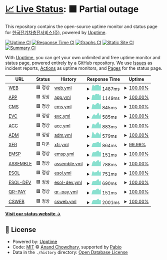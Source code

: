 # [📈 Live Status](https://happecharger.github.io/upptime): <!--live status--> **🟧 Partial outage**

This repository contains the open-source uptime monitor and status page for [한국전기차충전서비스(주)](https://www.happecharger.com), powered by [Upptime](https://github.com/upptime/upptime).

[![Uptime CI](https://github.com/happecharger/upptime/workflows/Uptime%20CI/badge.svg)](https://github.com/happecharger/upptime/actions?query=workflow%3A%22Uptime+CI%22)
[![Response Time CI](https://github.com/happecharger/upptime/workflows/Response%20Time%20CI/badge.svg)](https://github.com/happecharger/upptime/actions?query=workflow%3A%22Response+Time+CI%22)
[![Graphs CI](https://github.com/happecharger/upptime/workflows/Graphs%20CI/badge.svg)](https://github.com/happecharger/upptime/actions?query=workflow%3A%22Graphs+CI%22)
[![Static Site CI](https://github.com/happecharger/upptime/workflows/Static%20Site%20CI/badge.svg)](https://github.com/happecharger/upptime/actions?query=workflow%3A%22Static+Site+CI%22)
[![Summary CI](https://github.com/happecharger/upptime/workflows/Summary%20CI/badge.svg)](https://github.com/happecharger/upptime/actions?query=workflow%3A%22Summary+CI%22)

With [Upptime](https://upptime.js.org), you can get your own unlimited and free uptime monitor and status page, powered entirely by a GitHub repository. We use [Issues](https://github.com/happecharger/upptime/issues) as incident reports, [Actions](https://github.com/happecharger/upptime/actions) as uptime monitors, and [Pages](https://happecharger.github.io/upptime) for the status page.

<!--start: status pages-->
<!-- This summary is generated by Upptime (https://github.com/upptime/upptime) -->
<!-- Do not edit this manually, your changes will be overwritten -->
<!-- prettier-ignore -->
| URL | Status | History | Response Time | Uptime |
| --- | ------ | ------- | ------------- | ------ |
| <img alt="" src="https://icons.duckduckgo.com/ip3/www.happecharger.com.ico" height="13"> [WEB](https://www.happecharger.com) | 🟩 정상 | [web.yml](https://github.com/happecharger/kevcs-upptime/commits/HEAD/history/web.yml) | <details><summary><img alt="Response time graph" src="./graphs/web/response-time-week.png" height="20"> 1487ms</summary><br><a href="https://happecharger.github.io/kevcs-upptime/history/web"><img alt="Response time 1586" src="https://img.shields.io/endpoint?url=https%3A%2F%2Fraw.githubusercontent.com%2Fhappecharger%2Fkevcs-upptime%2FHEAD%2Fapi%2Fweb%2Fresponse-time.json"></a><br><a href="https://happecharger.github.io/kevcs-upptime/history/web"><img alt="24-hour response time 1518" src="https://img.shields.io/endpoint?url=https%3A%2F%2Fraw.githubusercontent.com%2Fhappecharger%2Fkevcs-upptime%2FHEAD%2Fapi%2Fweb%2Fresponse-time-day.json"></a><br><a href="https://happecharger.github.io/kevcs-upptime/history/web"><img alt="7-day response time 1487" src="https://img.shields.io/endpoint?url=https%3A%2F%2Fraw.githubusercontent.com%2Fhappecharger%2Fkevcs-upptime%2FHEAD%2Fapi%2Fweb%2Fresponse-time-week.json"></a><br><a href="https://happecharger.github.io/kevcs-upptime/history/web"><img alt="30-day response time 2035" src="https://img.shields.io/endpoint?url=https%3A%2F%2Fraw.githubusercontent.com%2Fhappecharger%2Fkevcs-upptime%2FHEAD%2Fapi%2Fweb%2Fresponse-time-month.json"></a><br><a href="https://happecharger.github.io/kevcs-upptime/history/web"><img alt="1-year response time 1586" src="https://img.shields.io/endpoint?url=https%3A%2F%2Fraw.githubusercontent.com%2Fhappecharger%2Fkevcs-upptime%2FHEAD%2Fapi%2Fweb%2Fresponse-time-year.json"></a></details> | <details><summary><a href="https://happecharger.github.io/kevcs-upptime/history/web">100.00%</a></summary><a href="https://happecharger.github.io/kevcs-upptime/history/web"><img alt="All-time uptime 99.94%" src="https://img.shields.io/endpoint?url=https%3A%2F%2Fraw.githubusercontent.com%2Fhappecharger%2Fkevcs-upptime%2FHEAD%2Fapi%2Fweb%2Fuptime.json"></a><br><a href="https://happecharger.github.io/kevcs-upptime/history/web"><img alt="24-hour uptime 100.00%" src="https://img.shields.io/endpoint?url=https%3A%2F%2Fraw.githubusercontent.com%2Fhappecharger%2Fkevcs-upptime%2FHEAD%2Fapi%2Fweb%2Fuptime-day.json"></a><br><a href="https://happecharger.github.io/kevcs-upptime/history/web"><img alt="7-day uptime 100.00%" src="https://img.shields.io/endpoint?url=https%3A%2F%2Fraw.githubusercontent.com%2Fhappecharger%2Fkevcs-upptime%2FHEAD%2Fapi%2Fweb%2Fuptime-week.json"></a><br><a href="https://happecharger.github.io/kevcs-upptime/history/web"><img alt="30-day uptime 99.53%" src="https://img.shields.io/endpoint?url=https%3A%2F%2Fraw.githubusercontent.com%2Fhappecharger%2Fkevcs-upptime%2FHEAD%2Fapi%2Fweb%2Fuptime-month.json"></a><br><a href="https://happecharger.github.io/kevcs-upptime/history/web"><img alt="1-year uptime 99.94%" src="https://img.shields.io/endpoint?url=https%3A%2F%2Fraw.githubusercontent.com%2Fhappecharger%2Fkevcs-upptime%2FHEAD%2Fapi%2Fweb%2Fuptime-year.json"></a></details>
| <img alt="" src="https://icons.duckduckgo.com/ip3/app2.happecharger.com.ico" height="13"> [APP](https://app2.happecharger.com) | 🟩 정상 | [app.yml](https://github.com/happecharger/kevcs-upptime/commits/HEAD/history/app.yml) | <details><summary><img alt="Response time graph" src="./graphs/app/response-time-week.png" height="20"> 1149ms</summary><br><a href="https://happecharger.github.io/kevcs-upptime/history/app"><img alt="Response time 1231" src="https://img.shields.io/endpoint?url=https%3A%2F%2Fraw.githubusercontent.com%2Fhappecharger%2Fkevcs-upptime%2FHEAD%2Fapi%2Fapp%2Fresponse-time.json"></a><br><a href="https://happecharger.github.io/kevcs-upptime/history/app"><img alt="24-hour response time 1147" src="https://img.shields.io/endpoint?url=https%3A%2F%2Fraw.githubusercontent.com%2Fhappecharger%2Fkevcs-upptime%2FHEAD%2Fapi%2Fapp%2Fresponse-time-day.json"></a><br><a href="https://happecharger.github.io/kevcs-upptime/history/app"><img alt="7-day response time 1149" src="https://img.shields.io/endpoint?url=https%3A%2F%2Fraw.githubusercontent.com%2Fhappecharger%2Fkevcs-upptime%2FHEAD%2Fapi%2Fapp%2Fresponse-time-week.json"></a><br><a href="https://happecharger.github.io/kevcs-upptime/history/app"><img alt="30-day response time 1174" src="https://img.shields.io/endpoint?url=https%3A%2F%2Fraw.githubusercontent.com%2Fhappecharger%2Fkevcs-upptime%2FHEAD%2Fapi%2Fapp%2Fresponse-time-month.json"></a><br><a href="https://happecharger.github.io/kevcs-upptime/history/app"><img alt="1-year response time 1231" src="https://img.shields.io/endpoint?url=https%3A%2F%2Fraw.githubusercontent.com%2Fhappecharger%2Fkevcs-upptime%2FHEAD%2Fapi%2Fapp%2Fresponse-time-year.json"></a></details> | <details><summary><a href="https://happecharger.github.io/kevcs-upptime/history/app">100.00%</a></summary><a href="https://happecharger.github.io/kevcs-upptime/history/app"><img alt="All-time uptime 99.84%" src="https://img.shields.io/endpoint?url=https%3A%2F%2Fraw.githubusercontent.com%2Fhappecharger%2Fkevcs-upptime%2FHEAD%2Fapi%2Fapp%2Fuptime.json"></a><br><a href="https://happecharger.github.io/kevcs-upptime/history/app"><img alt="24-hour uptime 100.00%" src="https://img.shields.io/endpoint?url=https%3A%2F%2Fraw.githubusercontent.com%2Fhappecharger%2Fkevcs-upptime%2FHEAD%2Fapi%2Fapp%2Fuptime-day.json"></a><br><a href="https://happecharger.github.io/kevcs-upptime/history/app"><img alt="7-day uptime 100.00%" src="https://img.shields.io/endpoint?url=https%3A%2F%2Fraw.githubusercontent.com%2Fhappecharger%2Fkevcs-upptime%2FHEAD%2Fapi%2Fapp%2Fuptime-week.json"></a><br><a href="https://happecharger.github.io/kevcs-upptime/history/app"><img alt="30-day uptime 99.90%" src="https://img.shields.io/endpoint?url=https%3A%2F%2Fraw.githubusercontent.com%2Fhappecharger%2Fkevcs-upptime%2FHEAD%2Fapi%2Fapp%2Fuptime-month.json"></a><br><a href="https://happecharger.github.io/kevcs-upptime/history/app"><img alt="1-year uptime 99.84%" src="https://img.shields.io/endpoint?url=https%3A%2F%2Fraw.githubusercontent.com%2Fhappecharger%2Fkevcs-upptime%2FHEAD%2Fapi%2Fapp%2Fuptime-year.json"></a></details>
| <img alt="" src="https://icons.duckduckgo.com/ip3/cms.happecharger.com.ico" height="13"> [CMS](https://cms.happecharger.com) | 🟩 정상 | [cms.yml](https://github.com/happecharger/kevcs-upptime/commits/HEAD/history/cms.yml) | <details><summary><img alt="Response time graph" src="./graphs/cms/response-time-week.png" height="20"> 845ms</summary><br><a href="https://happecharger.github.io/kevcs-upptime/history/cms"><img alt="Response time 952" src="https://img.shields.io/endpoint?url=https%3A%2F%2Fraw.githubusercontent.com%2Fhappecharger%2Fkevcs-upptime%2FHEAD%2Fapi%2Fcms%2Fresponse-time.json"></a><br><a href="https://happecharger.github.io/kevcs-upptime/history/cms"><img alt="24-hour response time 939" src="https://img.shields.io/endpoint?url=https%3A%2F%2Fraw.githubusercontent.com%2Fhappecharger%2Fkevcs-upptime%2FHEAD%2Fapi%2Fcms%2Fresponse-time-day.json"></a><br><a href="https://happecharger.github.io/kevcs-upptime/history/cms"><img alt="7-day response time 845" src="https://img.shields.io/endpoint?url=https%3A%2F%2Fraw.githubusercontent.com%2Fhappecharger%2Fkevcs-upptime%2FHEAD%2Fapi%2Fcms%2Fresponse-time-week.json"></a><br><a href="https://happecharger.github.io/kevcs-upptime/history/cms"><img alt="30-day response time 955" src="https://img.shields.io/endpoint?url=https%3A%2F%2Fraw.githubusercontent.com%2Fhappecharger%2Fkevcs-upptime%2FHEAD%2Fapi%2Fcms%2Fresponse-time-month.json"></a><br><a href="https://happecharger.github.io/kevcs-upptime/history/cms"><img alt="1-year response time 952" src="https://img.shields.io/endpoint?url=https%3A%2F%2Fraw.githubusercontent.com%2Fhappecharger%2Fkevcs-upptime%2FHEAD%2Fapi%2Fcms%2Fresponse-time-year.json"></a></details> | <details><summary><a href="https://happecharger.github.io/kevcs-upptime/history/cms">100.00%</a></summary><a href="https://happecharger.github.io/kevcs-upptime/history/cms"><img alt="All-time uptime 99.99%" src="https://img.shields.io/endpoint?url=https%3A%2F%2Fraw.githubusercontent.com%2Fhappecharger%2Fkevcs-upptime%2FHEAD%2Fapi%2Fcms%2Fuptime.json"></a><br><a href="https://happecharger.github.io/kevcs-upptime/history/cms"><img alt="24-hour uptime 100.00%" src="https://img.shields.io/endpoint?url=https%3A%2F%2Fraw.githubusercontent.com%2Fhappecharger%2Fkevcs-upptime%2FHEAD%2Fapi%2Fcms%2Fuptime-day.json"></a><br><a href="https://happecharger.github.io/kevcs-upptime/history/cms"><img alt="7-day uptime 100.00%" src="https://img.shields.io/endpoint?url=https%3A%2F%2Fraw.githubusercontent.com%2Fhappecharger%2Fkevcs-upptime%2FHEAD%2Fapi%2Fcms%2Fuptime-week.json"></a><br><a href="https://happecharger.github.io/kevcs-upptime/history/cms"><img alt="30-day uptime 99.92%" src="https://img.shields.io/endpoint?url=https%3A%2F%2Fraw.githubusercontent.com%2Fhappecharger%2Fkevcs-upptime%2FHEAD%2Fapi%2Fcms%2Fuptime-month.json"></a><br><a href="https://happecharger.github.io/kevcs-upptime/history/cms"><img alt="1-year uptime 99.99%" src="https://img.shields.io/endpoint?url=https%3A%2F%2Fraw.githubusercontent.com%2Fhappecharger%2Fkevcs-upptime%2FHEAD%2Fapi%2Fcms%2Fuptime-year.json"></a></details>
| <img alt="" src="https://icons.duckduckgo.com/ip3/adm.kevcs.com.ico" height="13"> [EVC](http://adm.kevcs.com:28088/) | 🟩 정상 | [evc.yml](https://github.com/happecharger/kevcs-upptime/commits/HEAD/history/evc.yml) | <details><summary><img alt="Response time graph" src="./graphs/evc/response-time-week.png" height="20"> 585ms</summary><br><a href="https://happecharger.github.io/kevcs-upptime/history/evc"><img alt="Response time 1103" src="https://img.shields.io/endpoint?url=https%3A%2F%2Fraw.githubusercontent.com%2Fhappecharger%2Fkevcs-upptime%2FHEAD%2Fapi%2Fevc%2Fresponse-time.json"></a><br><a href="https://happecharger.github.io/kevcs-upptime/history/evc"><img alt="24-hour response time 677" src="https://img.shields.io/endpoint?url=https%3A%2F%2Fraw.githubusercontent.com%2Fhappecharger%2Fkevcs-upptime%2FHEAD%2Fapi%2Fevc%2Fresponse-time-day.json"></a><br><a href="https://happecharger.github.io/kevcs-upptime/history/evc"><img alt="7-day response time 585" src="https://img.shields.io/endpoint?url=https%3A%2F%2Fraw.githubusercontent.com%2Fhappecharger%2Fkevcs-upptime%2FHEAD%2Fapi%2Fevc%2Fresponse-time-week.json"></a><br><a href="https://happecharger.github.io/kevcs-upptime/history/evc"><img alt="30-day response time 984" src="https://img.shields.io/endpoint?url=https%3A%2F%2Fraw.githubusercontent.com%2Fhappecharger%2Fkevcs-upptime%2FHEAD%2Fapi%2Fevc%2Fresponse-time-month.json"></a><br><a href="https://happecharger.github.io/kevcs-upptime/history/evc"><img alt="1-year response time 1103" src="https://img.shields.io/endpoint?url=https%3A%2F%2Fraw.githubusercontent.com%2Fhappecharger%2Fkevcs-upptime%2FHEAD%2Fapi%2Fevc%2Fresponse-time-year.json"></a></details> | <details><summary><a href="https://happecharger.github.io/kevcs-upptime/history/evc">100.00%</a></summary><a href="https://happecharger.github.io/kevcs-upptime/history/evc"><img alt="All-time uptime 100.00%" src="https://img.shields.io/endpoint?url=https%3A%2F%2Fraw.githubusercontent.com%2Fhappecharger%2Fkevcs-upptime%2FHEAD%2Fapi%2Fevc%2Fuptime.json"></a><br><a href="https://happecharger.github.io/kevcs-upptime/history/evc"><img alt="24-hour uptime 100.00%" src="https://img.shields.io/endpoint?url=https%3A%2F%2Fraw.githubusercontent.com%2Fhappecharger%2Fkevcs-upptime%2FHEAD%2Fapi%2Fevc%2Fuptime-day.json"></a><br><a href="https://happecharger.github.io/kevcs-upptime/history/evc"><img alt="7-day uptime 100.00%" src="https://img.shields.io/endpoint?url=https%3A%2F%2Fraw.githubusercontent.com%2Fhappecharger%2Fkevcs-upptime%2FHEAD%2Fapi%2Fevc%2Fuptime-week.json"></a><br><a href="https://happecharger.github.io/kevcs-upptime/history/evc"><img alt="30-day uptime 100.00%" src="https://img.shields.io/endpoint?url=https%3A%2F%2Fraw.githubusercontent.com%2Fhappecharger%2Fkevcs-upptime%2FHEAD%2Fapi%2Fevc%2Fuptime-month.json"></a><br><a href="https://happecharger.github.io/kevcs-upptime/history/evc"><img alt="1-year uptime 100.00%" src="https://img.shields.io/endpoint?url=https%3A%2F%2Fraw.githubusercontent.com%2Fhappecharger%2Fkevcs-upptime%2FHEAD%2Fapi%2Fevc%2Fuptime-year.json"></a></details>
| <img alt="" src="https://icons.duckduckgo.com/ip3/acc.happecharger.com.ico" height="13"> [ACC](https://acc.happecharger.com/) | 🟩 정상 | [acc.yml](https://github.com/happecharger/kevcs-upptime/commits/HEAD/history/acc.yml) | <details><summary><img alt="Response time graph" src="./graphs/acc/response-time-week.png" height="20"> 883ms</summary><br><a href="https://happecharger.github.io/kevcs-upptime/history/acc"><img alt="Response time 973" src="https://img.shields.io/endpoint?url=https%3A%2F%2Fraw.githubusercontent.com%2Fhappecharger%2Fkevcs-upptime%2FHEAD%2Fapi%2Facc%2Fresponse-time.json"></a><br><a href="https://happecharger.github.io/kevcs-upptime/history/acc"><img alt="24-hour response time 917" src="https://img.shields.io/endpoint?url=https%3A%2F%2Fraw.githubusercontent.com%2Fhappecharger%2Fkevcs-upptime%2FHEAD%2Fapi%2Facc%2Fresponse-time-day.json"></a><br><a href="https://happecharger.github.io/kevcs-upptime/history/acc"><img alt="7-day response time 883" src="https://img.shields.io/endpoint?url=https%3A%2F%2Fraw.githubusercontent.com%2Fhappecharger%2Fkevcs-upptime%2FHEAD%2Fapi%2Facc%2Fresponse-time-week.json"></a><br><a href="https://happecharger.github.io/kevcs-upptime/history/acc"><img alt="30-day response time 899" src="https://img.shields.io/endpoint?url=https%3A%2F%2Fraw.githubusercontent.com%2Fhappecharger%2Fkevcs-upptime%2FHEAD%2Fapi%2Facc%2Fresponse-time-month.json"></a><br><a href="https://happecharger.github.io/kevcs-upptime/history/acc"><img alt="1-year response time 973" src="https://img.shields.io/endpoint?url=https%3A%2F%2Fraw.githubusercontent.com%2Fhappecharger%2Fkevcs-upptime%2FHEAD%2Fapi%2Facc%2Fresponse-time-year.json"></a></details> | <details><summary><a href="https://happecharger.github.io/kevcs-upptime/history/acc">100.00%</a></summary><a href="https://happecharger.github.io/kevcs-upptime/history/acc"><img alt="All-time uptime 100.00%" src="https://img.shields.io/endpoint?url=https%3A%2F%2Fraw.githubusercontent.com%2Fhappecharger%2Fkevcs-upptime%2FHEAD%2Fapi%2Facc%2Fuptime.json"></a><br><a href="https://happecharger.github.io/kevcs-upptime/history/acc"><img alt="24-hour uptime 100.00%" src="https://img.shields.io/endpoint?url=https%3A%2F%2Fraw.githubusercontent.com%2Fhappecharger%2Fkevcs-upptime%2FHEAD%2Fapi%2Facc%2Fuptime-day.json"></a><br><a href="https://happecharger.github.io/kevcs-upptime/history/acc"><img alt="7-day uptime 100.00%" src="https://img.shields.io/endpoint?url=https%3A%2F%2Fraw.githubusercontent.com%2Fhappecharger%2Fkevcs-upptime%2FHEAD%2Fapi%2Facc%2Fuptime-week.json"></a><br><a href="https://happecharger.github.io/kevcs-upptime/history/acc"><img alt="30-day uptime 100.00%" src="https://img.shields.io/endpoint?url=https%3A%2F%2Fraw.githubusercontent.com%2Fhappecharger%2Fkevcs-upptime%2FHEAD%2Fapi%2Facc%2Fuptime-month.json"></a><br><a href="https://happecharger.github.io/kevcs-upptime/history/acc"><img alt="1-year uptime 100.00%" src="https://img.shields.io/endpoint?url=https%3A%2F%2Fraw.githubusercontent.com%2Fhappecharger%2Fkevcs-upptime%2FHEAD%2Fapi%2Facc%2Fuptime-year.json"></a></details>
| <img alt="" src="https://icons.duckduckgo.com/ip3/adm.happecharger.com.ico" height="13"> [ADM](http://adm.happecharger.com/) | 🟩 정상 | [adm.yml](https://github.com/happecharger/kevcs-upptime/commits/HEAD/history/adm.yml) | <details><summary><img alt="Response time graph" src="./graphs/adm/response-time-week.png" height="20"> 579ms</summary><br><a href="https://happecharger.github.io/kevcs-upptime/history/adm"><img alt="Response time 780" src="https://img.shields.io/endpoint?url=https%3A%2F%2Fraw.githubusercontent.com%2Fhappecharger%2Fkevcs-upptime%2FHEAD%2Fapi%2Fadm%2Fresponse-time.json"></a><br><a href="https://happecharger.github.io/kevcs-upptime/history/adm"><img alt="24-hour response time 728" src="https://img.shields.io/endpoint?url=https%3A%2F%2Fraw.githubusercontent.com%2Fhappecharger%2Fkevcs-upptime%2FHEAD%2Fapi%2Fadm%2Fresponse-time-day.json"></a><br><a href="https://happecharger.github.io/kevcs-upptime/history/adm"><img alt="7-day response time 579" src="https://img.shields.io/endpoint?url=https%3A%2F%2Fraw.githubusercontent.com%2Fhappecharger%2Fkevcs-upptime%2FHEAD%2Fapi%2Fadm%2Fresponse-time-week.json"></a><br><a href="https://happecharger.github.io/kevcs-upptime/history/adm"><img alt="30-day response time 577" src="https://img.shields.io/endpoint?url=https%3A%2F%2Fraw.githubusercontent.com%2Fhappecharger%2Fkevcs-upptime%2FHEAD%2Fapi%2Fadm%2Fresponse-time-month.json"></a><br><a href="https://happecharger.github.io/kevcs-upptime/history/adm"><img alt="1-year response time 780" src="https://img.shields.io/endpoint?url=https%3A%2F%2Fraw.githubusercontent.com%2Fhappecharger%2Fkevcs-upptime%2FHEAD%2Fapi%2Fadm%2Fresponse-time-year.json"></a></details> | <details><summary><a href="https://happecharger.github.io/kevcs-upptime/history/adm">100.00%</a></summary><a href="https://happecharger.github.io/kevcs-upptime/history/adm"><img alt="All-time uptime 100.00%" src="https://img.shields.io/endpoint?url=https%3A%2F%2Fraw.githubusercontent.com%2Fhappecharger%2Fkevcs-upptime%2FHEAD%2Fapi%2Fadm%2Fuptime.json"></a><br><a href="https://happecharger.github.io/kevcs-upptime/history/adm"><img alt="24-hour uptime 100.00%" src="https://img.shields.io/endpoint?url=https%3A%2F%2Fraw.githubusercontent.com%2Fhappecharger%2Fkevcs-upptime%2FHEAD%2Fapi%2Fadm%2Fuptime-day.json"></a><br><a href="https://happecharger.github.io/kevcs-upptime/history/adm"><img alt="7-day uptime 100.00%" src="https://img.shields.io/endpoint?url=https%3A%2F%2Fraw.githubusercontent.com%2Fhappecharger%2Fkevcs-upptime%2FHEAD%2Fapi%2Fadm%2Fuptime-week.json"></a><br><a href="https://happecharger.github.io/kevcs-upptime/history/adm"><img alt="30-day uptime 100.00%" src="https://img.shields.io/endpoint?url=https%3A%2F%2Fraw.githubusercontent.com%2Fhappecharger%2Fkevcs-upptime%2FHEAD%2Fapi%2Fadm%2Fuptime-month.json"></a><br><a href="https://happecharger.github.io/kevcs-upptime/history/adm"><img alt="1-year uptime 100.00%" src="https://img.shields.io/endpoint?url=https%3A%2F%2Fraw.githubusercontent.com%2Fhappecharger%2Fkevcs-upptime%2FHEAD%2Fapi%2Fadm%2Fuptime-year.json"></a></details>
| <img alt="" src="https://icons.duckduckgo.com/ip3/api.happecharger.com.ico" height="13"> [XFR](https://api.happecharger.com/) | 🟥 다운 | [xfr.yml](https://github.com/happecharger/kevcs-upptime/commits/HEAD/history/xfr.yml) | <details><summary><img alt="Response time graph" src="./graphs/xfr/response-time-week.png" height="20"> 864ms</summary><br><a href="https://happecharger.github.io/kevcs-upptime/history/xfr"><img alt="Response time 935" src="https://img.shields.io/endpoint?url=https%3A%2F%2Fraw.githubusercontent.com%2Fhappecharger%2Fkevcs-upptime%2FHEAD%2Fapi%2Fxfr%2Fresponse-time.json"></a><br><a href="https://happecharger.github.io/kevcs-upptime/history/xfr"><img alt="24-hour response time 985" src="https://img.shields.io/endpoint?url=https%3A%2F%2Fraw.githubusercontent.com%2Fhappecharger%2Fkevcs-upptime%2FHEAD%2Fapi%2Fxfr%2Fresponse-time-day.json"></a><br><a href="https://happecharger.github.io/kevcs-upptime/history/xfr"><img alt="7-day response time 864" src="https://img.shields.io/endpoint?url=https%3A%2F%2Fraw.githubusercontent.com%2Fhappecharger%2Fkevcs-upptime%2FHEAD%2Fapi%2Fxfr%2Fresponse-time-week.json"></a><br><a href="https://happecharger.github.io/kevcs-upptime/history/xfr"><img alt="30-day response time 917" src="https://img.shields.io/endpoint?url=https%3A%2F%2Fraw.githubusercontent.com%2Fhappecharger%2Fkevcs-upptime%2FHEAD%2Fapi%2Fxfr%2Fresponse-time-month.json"></a><br><a href="https://happecharger.github.io/kevcs-upptime/history/xfr"><img alt="1-year response time 935" src="https://img.shields.io/endpoint?url=https%3A%2F%2Fraw.githubusercontent.com%2Fhappecharger%2Fkevcs-upptime%2FHEAD%2Fapi%2Fxfr%2Fresponse-time-year.json"></a></details> | <details><summary><a href="https://happecharger.github.io/kevcs-upptime/history/xfr">99.99%</a></summary><a href="https://happecharger.github.io/kevcs-upptime/history/xfr"><img alt="All-time uptime 99.98%" src="https://img.shields.io/endpoint?url=https%3A%2F%2Fraw.githubusercontent.com%2Fhappecharger%2Fkevcs-upptime%2FHEAD%2Fapi%2Fxfr%2Fuptime.json"></a><br><a href="https://happecharger.github.io/kevcs-upptime/history/xfr"><img alt="24-hour uptime 99.96%" src="https://img.shields.io/endpoint?url=https%3A%2F%2Fraw.githubusercontent.com%2Fhappecharger%2Fkevcs-upptime%2FHEAD%2Fapi%2Fxfr%2Fuptime-day.json"></a><br><a href="https://happecharger.github.io/kevcs-upptime/history/xfr"><img alt="7-day uptime 99.99%" src="https://img.shields.io/endpoint?url=https%3A%2F%2Fraw.githubusercontent.com%2Fhappecharger%2Fkevcs-upptime%2FHEAD%2Fapi%2Fxfr%2Fuptime-week.json"></a><br><a href="https://happecharger.github.io/kevcs-upptime/history/xfr"><img alt="30-day uptime 100.00%" src="https://img.shields.io/endpoint?url=https%3A%2F%2Fraw.githubusercontent.com%2Fhappecharger%2Fkevcs-upptime%2FHEAD%2Fapi%2Fxfr%2Fuptime-month.json"></a><br><a href="https://happecharger.github.io/kevcs-upptime/history/xfr"><img alt="1-year uptime 99.98%" src="https://img.shields.io/endpoint?url=https%3A%2F%2Fraw.githubusercontent.com%2Fhappecharger%2Fkevcs-upptime%2FHEAD%2Fapi%2Fxfr%2Fuptime-year.json"></a></details>
| <img alt="" src="https://icons.duckduckgo.com/ip3/null.ico" height="13"> [EMSP](211.253.17.41) | 🟩 정상 | [emsp.yml](https://github.com/happecharger/kevcs-upptime/commits/HEAD/history/emsp.yml) | <details><summary><img alt="Response time graph" src="./graphs/emsp/response-time-week.png" height="20"> 151ms</summary><br><a href="https://happecharger.github.io/kevcs-upptime/history/emsp"><img alt="Response time 160" src="https://img.shields.io/endpoint?url=https%3A%2F%2Fraw.githubusercontent.com%2Fhappecharger%2Fkevcs-upptime%2FHEAD%2Fapi%2Femsp%2Fresponse-time.json"></a><br><a href="https://happecharger.github.io/kevcs-upptime/history/emsp"><img alt="24-hour response time 158" src="https://img.shields.io/endpoint?url=https%3A%2F%2Fraw.githubusercontent.com%2Fhappecharger%2Fkevcs-upptime%2FHEAD%2Fapi%2Femsp%2Fresponse-time-day.json"></a><br><a href="https://happecharger.github.io/kevcs-upptime/history/emsp"><img alt="7-day response time 151" src="https://img.shields.io/endpoint?url=https%3A%2F%2Fraw.githubusercontent.com%2Fhappecharger%2Fkevcs-upptime%2FHEAD%2Fapi%2Femsp%2Fresponse-time-week.json"></a><br><a href="https://happecharger.github.io/kevcs-upptime/history/emsp"><img alt="30-day response time 157" src="https://img.shields.io/endpoint?url=https%3A%2F%2Fraw.githubusercontent.com%2Fhappecharger%2Fkevcs-upptime%2FHEAD%2Fapi%2Femsp%2Fresponse-time-month.json"></a><br><a href="https://happecharger.github.io/kevcs-upptime/history/emsp"><img alt="1-year response time 160" src="https://img.shields.io/endpoint?url=https%3A%2F%2Fraw.githubusercontent.com%2Fhappecharger%2Fkevcs-upptime%2FHEAD%2Fapi%2Femsp%2Fresponse-time-year.json"></a></details> | <details><summary><a href="https://happecharger.github.io/kevcs-upptime/history/emsp">100.00%</a></summary><a href="https://happecharger.github.io/kevcs-upptime/history/emsp"><img alt="All-time uptime 100.00%" src="https://img.shields.io/endpoint?url=https%3A%2F%2Fraw.githubusercontent.com%2Fhappecharger%2Fkevcs-upptime%2FHEAD%2Fapi%2Femsp%2Fuptime.json"></a><br><a href="https://happecharger.github.io/kevcs-upptime/history/emsp"><img alt="24-hour uptime 100.00%" src="https://img.shields.io/endpoint?url=https%3A%2F%2Fraw.githubusercontent.com%2Fhappecharger%2Fkevcs-upptime%2FHEAD%2Fapi%2Femsp%2Fuptime-day.json"></a><br><a href="https://happecharger.github.io/kevcs-upptime/history/emsp"><img alt="7-day uptime 100.00%" src="https://img.shields.io/endpoint?url=https%3A%2F%2Fraw.githubusercontent.com%2Fhappecharger%2Fkevcs-upptime%2FHEAD%2Fapi%2Femsp%2Fuptime-week.json"></a><br><a href="https://happecharger.github.io/kevcs-upptime/history/emsp"><img alt="30-day uptime 100.00%" src="https://img.shields.io/endpoint?url=https%3A%2F%2Fraw.githubusercontent.com%2Fhappecharger%2Fkevcs-upptime%2FHEAD%2Fapi%2Femsp%2Fuptime-month.json"></a><br><a href="https://happecharger.github.io/kevcs-upptime/history/emsp"><img alt="1-year uptime 100.00%" src="https://img.shields.io/endpoint?url=https%3A%2F%2Fraw.githubusercontent.com%2Fhappecharger%2Fkevcs-upptime%2FHEAD%2Fapi%2Femsp%2Fuptime-year.json"></a></details>
| <img alt="" src="https://icons.duckduckgo.com/ip3/noti.kevcs.co.kr.ico" height="13"> [ASSEMBLE](http://noti.kevcs.co.kr:7200/) | 🟩 정상 | [assemble.yml](https://github.com/happecharger/kevcs-upptime/commits/HEAD/history/assemble.yml) | <details><summary><img alt="Response time graph" src="./graphs/assemble/response-time-week.png" height="20"> 788ms</summary><br><a href="https://happecharger.github.io/kevcs-upptime/history/assemble"><img alt="Response time 976" src="https://img.shields.io/endpoint?url=https%3A%2F%2Fraw.githubusercontent.com%2Fhappecharger%2Fkevcs-upptime%2FHEAD%2Fapi%2Fassemble%2Fresponse-time.json"></a><br><a href="https://happecharger.github.io/kevcs-upptime/history/assemble"><img alt="24-hour response time 823" src="https://img.shields.io/endpoint?url=https%3A%2F%2Fraw.githubusercontent.com%2Fhappecharger%2Fkevcs-upptime%2FHEAD%2Fapi%2Fassemble%2Fresponse-time-day.json"></a><br><a href="https://happecharger.github.io/kevcs-upptime/history/assemble"><img alt="7-day response time 788" src="https://img.shields.io/endpoint?url=https%3A%2F%2Fraw.githubusercontent.com%2Fhappecharger%2Fkevcs-upptime%2FHEAD%2Fapi%2Fassemble%2Fresponse-time-week.json"></a><br><a href="https://happecharger.github.io/kevcs-upptime/history/assemble"><img alt="30-day response time 1086" src="https://img.shields.io/endpoint?url=https%3A%2F%2Fraw.githubusercontent.com%2Fhappecharger%2Fkevcs-upptime%2FHEAD%2Fapi%2Fassemble%2Fresponse-time-month.json"></a><br><a href="https://happecharger.github.io/kevcs-upptime/history/assemble"><img alt="1-year response time 976" src="https://img.shields.io/endpoint?url=https%3A%2F%2Fraw.githubusercontent.com%2Fhappecharger%2Fkevcs-upptime%2FHEAD%2Fapi%2Fassemble%2Fresponse-time-year.json"></a></details> | <details><summary><a href="https://happecharger.github.io/kevcs-upptime/history/assemble">100.00%</a></summary><a href="https://happecharger.github.io/kevcs-upptime/history/assemble"><img alt="All-time uptime 99.98%" src="https://img.shields.io/endpoint?url=https%3A%2F%2Fraw.githubusercontent.com%2Fhappecharger%2Fkevcs-upptime%2FHEAD%2Fapi%2Fassemble%2Fuptime.json"></a><br><a href="https://happecharger.github.io/kevcs-upptime/history/assemble"><img alt="24-hour uptime 100.00%" src="https://img.shields.io/endpoint?url=https%3A%2F%2Fraw.githubusercontent.com%2Fhappecharger%2Fkevcs-upptime%2FHEAD%2Fapi%2Fassemble%2Fuptime-day.json"></a><br><a href="https://happecharger.github.io/kevcs-upptime/history/assemble"><img alt="7-day uptime 100.00%" src="https://img.shields.io/endpoint?url=https%3A%2F%2Fraw.githubusercontent.com%2Fhappecharger%2Fkevcs-upptime%2FHEAD%2Fapi%2Fassemble%2Fuptime-week.json"></a><br><a href="https://happecharger.github.io/kevcs-upptime/history/assemble"><img alt="30-day uptime 99.85%" src="https://img.shields.io/endpoint?url=https%3A%2F%2Fraw.githubusercontent.com%2Fhappecharger%2Fkevcs-upptime%2FHEAD%2Fapi%2Fassemble%2Fuptime-month.json"></a><br><a href="https://happecharger.github.io/kevcs-upptime/history/assemble"><img alt="1-year uptime 99.98%" src="https://img.shields.io/endpoint?url=https%3A%2F%2Fraw.githubusercontent.com%2Fhappecharger%2Fkevcs-upptime%2FHEAD%2Fapi%2Fassemble%2Fuptime-year.json"></a></details>
| <img alt="" src="https://icons.duckduckgo.com/ip3/api2.happecharger.com.ico" height="13"> [ESOL](https://api2.happecharger.com/appMain.do) | 🟩 정상 | [esol.yml](https://github.com/happecharger/kevcs-upptime/commits/HEAD/history/esol.yml) | <details><summary><img alt="Response time graph" src="./graphs/esol/response-time-week.png" height="20"> 751ms</summary><br><a href="https://happecharger.github.io/kevcs-upptime/history/esol"><img alt="Response time 762" src="https://img.shields.io/endpoint?url=https%3A%2F%2Fraw.githubusercontent.com%2Fhappecharger%2Fkevcs-upptime%2FHEAD%2Fapi%2Fesol%2Fresponse-time.json"></a><br><a href="https://happecharger.github.io/kevcs-upptime/history/esol"><img alt="24-hour response time 814" src="https://img.shields.io/endpoint?url=https%3A%2F%2Fraw.githubusercontent.com%2Fhappecharger%2Fkevcs-upptime%2FHEAD%2Fapi%2Fesol%2Fresponse-time-day.json"></a><br><a href="https://happecharger.github.io/kevcs-upptime/history/esol"><img alt="7-day response time 751" src="https://img.shields.io/endpoint?url=https%3A%2F%2Fraw.githubusercontent.com%2Fhappecharger%2Fkevcs-upptime%2FHEAD%2Fapi%2Fesol%2Fresponse-time-week.json"></a><br><a href="https://happecharger.github.io/kevcs-upptime/history/esol"><img alt="30-day response time 760" src="https://img.shields.io/endpoint?url=https%3A%2F%2Fraw.githubusercontent.com%2Fhappecharger%2Fkevcs-upptime%2FHEAD%2Fapi%2Fesol%2Fresponse-time-month.json"></a><br><a href="https://happecharger.github.io/kevcs-upptime/history/esol"><img alt="1-year response time 762" src="https://img.shields.io/endpoint?url=https%3A%2F%2Fraw.githubusercontent.com%2Fhappecharger%2Fkevcs-upptime%2FHEAD%2Fapi%2Fesol%2Fresponse-time-year.json"></a></details> | <details><summary><a href="https://happecharger.github.io/kevcs-upptime/history/esol">100.00%</a></summary><a href="https://happecharger.github.io/kevcs-upptime/history/esol"><img alt="All-time uptime 100.00%" src="https://img.shields.io/endpoint?url=https%3A%2F%2Fraw.githubusercontent.com%2Fhappecharger%2Fkevcs-upptime%2FHEAD%2Fapi%2Fesol%2Fuptime.json"></a><br><a href="https://happecharger.github.io/kevcs-upptime/history/esol"><img alt="24-hour uptime 100.00%" src="https://img.shields.io/endpoint?url=https%3A%2F%2Fraw.githubusercontent.com%2Fhappecharger%2Fkevcs-upptime%2FHEAD%2Fapi%2Fesol%2Fuptime-day.json"></a><br><a href="https://happecharger.github.io/kevcs-upptime/history/esol"><img alt="7-day uptime 100.00%" src="https://img.shields.io/endpoint?url=https%3A%2F%2Fraw.githubusercontent.com%2Fhappecharger%2Fkevcs-upptime%2FHEAD%2Fapi%2Fesol%2Fuptime-week.json"></a><br><a href="https://happecharger.github.io/kevcs-upptime/history/esol"><img alt="30-day uptime 100.00%" src="https://img.shields.io/endpoint?url=https%3A%2F%2Fraw.githubusercontent.com%2Fhappecharger%2Fkevcs-upptime%2FHEAD%2Fapi%2Fesol%2Fuptime-month.json"></a><br><a href="https://happecharger.github.io/kevcs-upptime/history/esol"><img alt="1-year uptime 100.00%" src="https://img.shields.io/endpoint?url=https%3A%2F%2Fraw.githubusercontent.com%2Fhappecharger%2Fkevcs-upptime%2FHEAD%2Fapi%2Fesol%2Fuptime-year.json"></a></details>
| <img alt="" src="https://icons.duckduckgo.com/ip3/tapi.happecharger.com.ico" height="13"> [ESOL-DEV](https://tapi.happecharger.com/appMain.do) | 🟩 정상 | [esol-dev.yml](https://github.com/happecharger/kevcs-upptime/commits/HEAD/history/esol-dev.yml) | <details><summary><img alt="Response time graph" src="./graphs/esol-dev/response-time-week.png" height="20"> 690ms</summary><br><a href="https://happecharger.github.io/kevcs-upptime/history/esol-dev"><img alt="Response time 762" src="https://img.shields.io/endpoint?url=https%3A%2F%2Fraw.githubusercontent.com%2Fhappecharger%2Fkevcs-upptime%2FHEAD%2Fapi%2Fesol-dev%2Fresponse-time.json"></a><br><a href="https://happecharger.github.io/kevcs-upptime/history/esol-dev"><img alt="24-hour response time 730" src="https://img.shields.io/endpoint?url=https%3A%2F%2Fraw.githubusercontent.com%2Fhappecharger%2Fkevcs-upptime%2FHEAD%2Fapi%2Fesol-dev%2Fresponse-time-day.json"></a><br><a href="https://happecharger.github.io/kevcs-upptime/history/esol-dev"><img alt="7-day response time 690" src="https://img.shields.io/endpoint?url=https%3A%2F%2Fraw.githubusercontent.com%2Fhappecharger%2Fkevcs-upptime%2FHEAD%2Fapi%2Fesol-dev%2Fresponse-time-week.json"></a><br><a href="https://happecharger.github.io/kevcs-upptime/history/esol-dev"><img alt="30-day response time 740" src="https://img.shields.io/endpoint?url=https%3A%2F%2Fraw.githubusercontent.com%2Fhappecharger%2Fkevcs-upptime%2FHEAD%2Fapi%2Fesol-dev%2Fresponse-time-month.json"></a><br><a href="https://happecharger.github.io/kevcs-upptime/history/esol-dev"><img alt="1-year response time 762" src="https://img.shields.io/endpoint?url=https%3A%2F%2Fraw.githubusercontent.com%2Fhappecharger%2Fkevcs-upptime%2FHEAD%2Fapi%2Fesol-dev%2Fresponse-time-year.json"></a></details> | <details><summary><a href="https://happecharger.github.io/kevcs-upptime/history/esol-dev">100.00%</a></summary><a href="https://happecharger.github.io/kevcs-upptime/history/esol-dev"><img alt="All-time uptime 99.99%" src="https://img.shields.io/endpoint?url=https%3A%2F%2Fraw.githubusercontent.com%2Fhappecharger%2Fkevcs-upptime%2FHEAD%2Fapi%2Fesol-dev%2Fuptime.json"></a><br><a href="https://happecharger.github.io/kevcs-upptime/history/esol-dev"><img alt="24-hour uptime 100.00%" src="https://img.shields.io/endpoint?url=https%3A%2F%2Fraw.githubusercontent.com%2Fhappecharger%2Fkevcs-upptime%2FHEAD%2Fapi%2Fesol-dev%2Fuptime-day.json"></a><br><a href="https://happecharger.github.io/kevcs-upptime/history/esol-dev"><img alt="7-day uptime 100.00%" src="https://img.shields.io/endpoint?url=https%3A%2F%2Fraw.githubusercontent.com%2Fhappecharger%2Fkevcs-upptime%2FHEAD%2Fapi%2Fesol-dev%2Fuptime-week.json"></a><br><a href="https://happecharger.github.io/kevcs-upptime/history/esol-dev"><img alt="30-day uptime 99.91%" src="https://img.shields.io/endpoint?url=https%3A%2F%2Fraw.githubusercontent.com%2Fhappecharger%2Fkevcs-upptime%2FHEAD%2Fapi%2Fesol-dev%2Fuptime-month.json"></a><br><a href="https://happecharger.github.io/kevcs-upptime/history/esol-dev"><img alt="1-year uptime 99.99%" src="https://img.shields.io/endpoint?url=https%3A%2F%2Fraw.githubusercontent.com%2Fhappecharger%2Fkevcs-upptime%2FHEAD%2Fapi%2Fesol-dev%2Fuptime-year.json"></a></details>
| <img alt="" src="https://icons.duckduckgo.com/ip3/null.ico" height="13"> [QR-PAY](211.253.17.41) | 🟩 정상 | [qr-pay.yml](https://github.com/happecharger/kevcs-upptime/commits/HEAD/history/qr-pay.yml) | <details><summary><img alt="Response time graph" src="./graphs/qr-pay/response-time-week.png" height="20"> 151ms</summary><br><a href="https://happecharger.github.io/kevcs-upptime/history/qr-pay"><img alt="Response time 159" src="https://img.shields.io/endpoint?url=https%3A%2F%2Fraw.githubusercontent.com%2Fhappecharger%2Fkevcs-upptime%2FHEAD%2Fapi%2Fqr-pay%2Fresponse-time.json"></a><br><a href="https://happecharger.github.io/kevcs-upptime/history/qr-pay"><img alt="24-hour response time 166" src="https://img.shields.io/endpoint?url=https%3A%2F%2Fraw.githubusercontent.com%2Fhappecharger%2Fkevcs-upptime%2FHEAD%2Fapi%2Fqr-pay%2Fresponse-time-day.json"></a><br><a href="https://happecharger.github.io/kevcs-upptime/history/qr-pay"><img alt="7-day response time 151" src="https://img.shields.io/endpoint?url=https%3A%2F%2Fraw.githubusercontent.com%2Fhappecharger%2Fkevcs-upptime%2FHEAD%2Fapi%2Fqr-pay%2Fresponse-time-week.json"></a><br><a href="https://happecharger.github.io/kevcs-upptime/history/qr-pay"><img alt="30-day response time 158" src="https://img.shields.io/endpoint?url=https%3A%2F%2Fraw.githubusercontent.com%2Fhappecharger%2Fkevcs-upptime%2FHEAD%2Fapi%2Fqr-pay%2Fresponse-time-month.json"></a><br><a href="https://happecharger.github.io/kevcs-upptime/history/qr-pay"><img alt="1-year response time 159" src="https://img.shields.io/endpoint?url=https%3A%2F%2Fraw.githubusercontent.com%2Fhappecharger%2Fkevcs-upptime%2FHEAD%2Fapi%2Fqr-pay%2Fresponse-time-year.json"></a></details> | <details><summary><a href="https://happecharger.github.io/kevcs-upptime/history/qr-pay">100.00%</a></summary><a href="https://happecharger.github.io/kevcs-upptime/history/qr-pay"><img alt="All-time uptime 100.00%" src="https://img.shields.io/endpoint?url=https%3A%2F%2Fraw.githubusercontent.com%2Fhappecharger%2Fkevcs-upptime%2FHEAD%2Fapi%2Fqr-pay%2Fuptime.json"></a><br><a href="https://happecharger.github.io/kevcs-upptime/history/qr-pay"><img alt="24-hour uptime 100.00%" src="https://img.shields.io/endpoint?url=https%3A%2F%2Fraw.githubusercontent.com%2Fhappecharger%2Fkevcs-upptime%2FHEAD%2Fapi%2Fqr-pay%2Fuptime-day.json"></a><br><a href="https://happecharger.github.io/kevcs-upptime/history/qr-pay"><img alt="7-day uptime 100.00%" src="https://img.shields.io/endpoint?url=https%3A%2F%2Fraw.githubusercontent.com%2Fhappecharger%2Fkevcs-upptime%2FHEAD%2Fapi%2Fqr-pay%2Fuptime-week.json"></a><br><a href="https://happecharger.github.io/kevcs-upptime/history/qr-pay"><img alt="30-day uptime 100.00%" src="https://img.shields.io/endpoint?url=https%3A%2F%2Fraw.githubusercontent.com%2Fhappecharger%2Fkevcs-upptime%2FHEAD%2Fapi%2Fqr-pay%2Fuptime-month.json"></a><br><a href="https://happecharger.github.io/kevcs-upptime/history/qr-pay"><img alt="1-year uptime 100.00%" src="https://img.shields.io/endpoint?url=https%3A%2F%2Fraw.githubusercontent.com%2Fhappecharger%2Fkevcs-upptime%2FHEAD%2Fapi%2Fqr-pay%2Fuptime-year.json"></a></details>
| <img alt="" src="https://icons.duckduckgo.com/ip3/cs.happecharger.com.ico" height="13"> [CSWEB](https://cs.happecharger.com) | 🟩 정상 | [csweb.yml](https://github.com/happecharger/kevcs-upptime/commits/HEAD/history/csweb.yml) | <details><summary><img alt="Response time graph" src="./graphs/csweb/response-time-week.png" height="20"> 2001ms</summary><br><a href="https://happecharger.github.io/kevcs-upptime/history/csweb"><img alt="Response time 2151" src="https://img.shields.io/endpoint?url=https%3A%2F%2Fraw.githubusercontent.com%2Fhappecharger%2Fkevcs-upptime%2FHEAD%2Fapi%2Fcsweb%2Fresponse-time.json"></a><br><a href="https://happecharger.github.io/kevcs-upptime/history/csweb"><img alt="24-hour response time 2002" src="https://img.shields.io/endpoint?url=https%3A%2F%2Fraw.githubusercontent.com%2Fhappecharger%2Fkevcs-upptime%2FHEAD%2Fapi%2Fcsweb%2Fresponse-time-day.json"></a><br><a href="https://happecharger.github.io/kevcs-upptime/history/csweb"><img alt="7-day response time 2001" src="https://img.shields.io/endpoint?url=https%3A%2F%2Fraw.githubusercontent.com%2Fhappecharger%2Fkevcs-upptime%2FHEAD%2Fapi%2Fcsweb%2Fresponse-time-week.json"></a><br><a href="https://happecharger.github.io/kevcs-upptime/history/csweb"><img alt="30-day response time 2190" src="https://img.shields.io/endpoint?url=https%3A%2F%2Fraw.githubusercontent.com%2Fhappecharger%2Fkevcs-upptime%2FHEAD%2Fapi%2Fcsweb%2Fresponse-time-month.json"></a><br><a href="https://happecharger.github.io/kevcs-upptime/history/csweb"><img alt="1-year response time 2151" src="https://img.shields.io/endpoint?url=https%3A%2F%2Fraw.githubusercontent.com%2Fhappecharger%2Fkevcs-upptime%2FHEAD%2Fapi%2Fcsweb%2Fresponse-time-year.json"></a></details> | <details><summary><a href="https://happecharger.github.io/kevcs-upptime/history/csweb">100.00%</a></summary><a href="https://happecharger.github.io/kevcs-upptime/history/csweb"><img alt="All-time uptime 100.00%" src="https://img.shields.io/endpoint?url=https%3A%2F%2Fraw.githubusercontent.com%2Fhappecharger%2Fkevcs-upptime%2FHEAD%2Fapi%2Fcsweb%2Fuptime.json"></a><br><a href="https://happecharger.github.io/kevcs-upptime/history/csweb"><img alt="24-hour uptime 100.00%" src="https://img.shields.io/endpoint?url=https%3A%2F%2Fraw.githubusercontent.com%2Fhappecharger%2Fkevcs-upptime%2FHEAD%2Fapi%2Fcsweb%2Fuptime-day.json"></a><br><a href="https://happecharger.github.io/kevcs-upptime/history/csweb"><img alt="7-day uptime 100.00%" src="https://img.shields.io/endpoint?url=https%3A%2F%2Fraw.githubusercontent.com%2Fhappecharger%2Fkevcs-upptime%2FHEAD%2Fapi%2Fcsweb%2Fuptime-week.json"></a><br><a href="https://happecharger.github.io/kevcs-upptime/history/csweb"><img alt="30-day uptime 100.00%" src="https://img.shields.io/endpoint?url=https%3A%2F%2Fraw.githubusercontent.com%2Fhappecharger%2Fkevcs-upptime%2FHEAD%2Fapi%2Fcsweb%2Fuptime-month.json"></a><br><a href="https://happecharger.github.io/kevcs-upptime/history/csweb"><img alt="1-year uptime 100.00%" src="https://img.shields.io/endpoint?url=https%3A%2F%2Fraw.githubusercontent.com%2Fhappecharger%2Fkevcs-upptime%2FHEAD%2Fapi%2Fcsweb%2Fuptime-year.json"></a></details>

<!--end: status pages-->

[**Visit our status website →**](https://happecharger.github.io/upptime)

## 📄 License

- Powered by: [Upptime](https://github.com/upptime/upptime)
- Code: [MIT](./LICENSE) © [Anand Chowdhary](https://anandchowdhary.com), supported by [Pabio](https://pabio.com)
- Data in the `./history` directory: [Open Database License](https://opendatacommons.org/licenses/odbl/1-0/)
